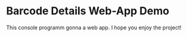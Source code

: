 # Barcode Details Web-App Demo

This console programm gonna a web app. I hope you enjoy the project!
